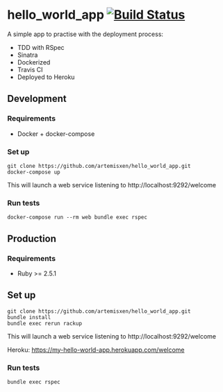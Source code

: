 # hello_world_app [![Build Status](https://travis-ci.com/artemisxen/hello_world_app.svg?branch=master)](https://travis-ci.com/artemisxen/hello_world_app)

A simple app to practise with the deployment process:
- TDD with RSpec
- Sinatra
- Dockerized
- Travis CI
- Deployed to Heroku

## Development

### Requirements

- Docker + docker-compose

### Set up

```
git clone https://github.com/artemisxen/hello_world_app.git
docker-compose up
```

This will launch a web service listening to http://localhost:9292/welcome

### Run tests

```
docker-compose run --rm web bundle exec rspec
```

## Production

### Requirements

- Ruby >= 2.5.1

## Set up
```
git clone https://github.com/artemisxen/hello_world_app.git
bundle install
bundle exec rerun rackup
```

This will launch a web service listening to http://localhost:9292/welcome

Heroku:
https://my-hello-world-app.herokuapp.com/welcome

### Run tests
```
bundle exec rspec
```

